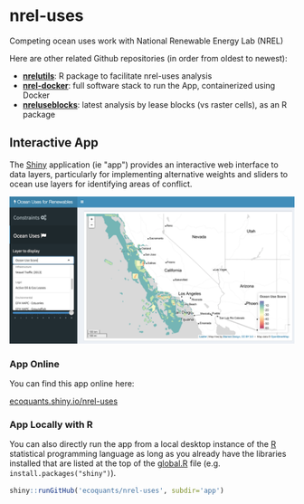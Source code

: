 # nrel-uses
Competing ocean uses work with National Renewable Energy Lab (NREL)

Here are other related Github repositories (in order from oldest to newest):
* [**nrelutils**](https://github.com/ecoquants/nrelutils): R package to facilitate nrel-uses analysis
* [**nrel-docker**](https://github.com/ecoquants/nrel-docker): full software stack to run the App, containerized using Docker
* [**nreluseblocks**](https://github.com/ecoquants/nreluseblocks): latest analysis by lease blocks (vs raster cells), as an R package

## Interactive App

The [Shiny](http://shiny.rstudio.com/) application (ie "app") provides an interactive web interface to data layers, particularly for implementing alternative weights and sliders to ocean use layers for identifying areas of conflict.

[![](app/images/app_screen.png)](https://ecoquants.shinyapps.io/nrel-uses/)

### App Online

You can find this app online here:

[ecoquants.shiny.io/nrel-uses](https://ecoquants.shinyapps.io/nrel-uses/)

### App Locally with R

You can also directly run the app from a local desktop instance of the [R]() statistical programming language as long as you already have the libraries installed that are listed at the top of the [global.R](https://github.com/ecoquants/nrel-uses/blob/master/app/global.R#L1-L9) file (e.g. `install.packages("shiny")`).

```r
shiny::runGitHub('ecoquants/nrel-uses', subdir='app')
```
